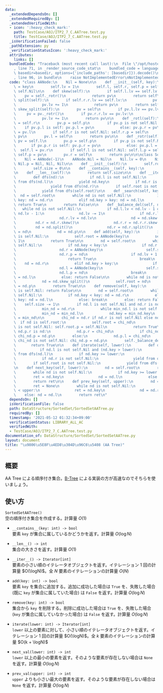 ```yaml
---
data:
  _extendedDependsOn: []
  _extendedRequiredBy: []
  _extendedVerifiedWith:
  - icon: ':heavy_check_mark:'
    path: TestCase/AOJ/ITP2_7_C.AATree.test.py
    title: TestCase/AOJ/ITP2_7_C.AATree.test.py
  _isVerificationFailed: false
  _pathExtension: py
  _verificationStatusIcon: ':heavy_check_mark:'
  attributes:
    links: []
  bundledCode: "Traceback (most recent call last):\n  File \"/opt/hostedtoolcache/Python/3.9.5/x64/lib/python3.9/site-packages/onlinejudge_verify/documentation/build.py\"\
    , line 71, in _render_source_code_stat\n    bundled_code = language.bundle(stat.path,\
    \ basedir=basedir, options={'include_paths': [basedir]}).decode()\n  File \"/opt/hostedtoolcache/Python/3.9.5/x64/lib/python3.9/site-packages/onlinejudge_verify/languages/python.py\"\
    , line 96, in bundle\n    raise NotImplementedError\nNotImplementedError\n"
  code: "class AANode:\n    Nil = None\n\n    def __init__(self, key):\n        self.key\
    \ = key\n        self.lv = 1\n        self.l, self.r, self.p = self.Nil, self.Nil,\
    \ self.Nil\n\n    def skew(self):\n        if self.l.lv == self.lv:\n        \
    \    pv = self._rotr()\n            return pv\n        return self\n\n    def\
    \ split(self):\n        if self.r.r.lv == self.lv:\n            pv = self._rotl()\n\
    \            pv.lv += 1\n            return pv\n        return self\n\n    def\
    \ skew_split(self):\n        pv = self\n        if pv.l.lv == pv.lv:\n       \
    \     pv = pv._rotr()\n        if pv.r.r.lv == pv.lv:\n            pv = pv._rotl()\n\
    \            pv.lv += 1\n        return pv\n\n    def _rotl(self):\n        pv\
    \ = self.r\n        pv.p = self.p\n        if pv.p is not self.Nil:\n        \
    \    if pv.p.l is self: pv.p.l = pv\n            else: pv.p.r = pv\n        self.r\
    \ = pv.l\n        if self.r is not self.Nil: self.r.p = self\n        self.p =\
    \ pv\n        pv.l = self\n        return pv\n\n    def _rotr(self):\n       \
    \ pv = self.l\n        pv.p = self.p\n        if pv.p is not self.Nil:\n     \
    \       if pv.p.r is self: pv.p.r = pv\n            else: pv.p.l = pv\n      \
    \  self.l = pv.r\n        if self.l is not self.Nil: self.l.p = self\n       \
    \ self.p = pv\n        pv.r = self\n        return pv\n\n\nclass SortedSetAATree:\n\
    \    Nil = AANode(-1)\n    AANode.Nil = Nil\n    Nil.lv = 0\n    Nil.l, Nil.r,\
    \ Nil.p = Nil, Nil, Nil\n\n    def __init__(self):\n        self.root = self.Nil\n\
    \        self.size = 0\n\n    def __contains__(self, key):\n        return self._search(key)\n\
    \n    def __len__(self):\n        return self.size\n\n    def __iter__(self):\n\
    \        def dfs(nd):\n            if nd.l is not self.Nil:\n                yield\
    \ from dfs(nd.l)\n            yield nd.key\n            if nd.r is not self.Nil:\n\
    \                yield from dfs(nd.r)\n        if self.root is not self.Nil:\n\
    \            yield from dfs(self.root)\n\n    def _search(self, key):\n      \
    \  nd = self.root\n        while nd is not self.Nil:\n            if nd.key <\
    \ key: nd = nd.r\n            elif nd.key > key: nd = nd.l\n            else:\
    \ return True\n        return False\n\n    def _balance_del(self, nd):\n     \
    \   while nd is not self.Nil:\n            if nd.l.lv < nd.lv - 1 or nd.r.lv <\
    \ nd.lv - 1:\n                nd.lv -= 1\n                if nd.r.lv > nd.lv:\n\
    \                    nd.r.lv = nd.lv\n                nd = nd.skew()\n       \
    \         nd.r = nd.r.skew()\n                nd.r.r = nd.r.r.skew()\n       \
    \         nd = nd.split()\n                nd.r = nd.r.split()\n            self.root\
    \ = nd\n            nd = nd.p\n\n    def add(self, key):\n        if self.root\
    \ is self.Nil:\n            self.root = AANode(key)\n            self.size +=\
    \ 1\n            return True\n\n        nd = self.root\n        while nd is not\
    \ self.Nil:\n            if nd.key < key:\n                if nd.r is self.Nil:\n\
    \                    nd.r = AANode(key)\n                    self.size += 1\n\
    \                    nd.r.p = nd\n                    if nd.lv + 1 == nd.p.lv:\n\
    \                        return True\n                    break\n            \
    \    nd = nd.r\n            elif nd.key > key:\n                if nd.l is self.Nil:\n\
    \                    nd.l = AANode(key)\n                    self.size += 1\n\
    \                    nd.l.p = nd\n                    break\n                nd\
    \ = nd.l\n            else: return False\n\n        while nd is not self.Nil:\n\
    \            nd = nd.skew_split()\n            self.root = nd\n            nd\
    \ = nd.p\n        return True\n\n    def remove(self, key):\n        if self.root\
    \ is self.Nil: return False\n\n        nd = self.root\n        while nd is not\
    \ self.Nil:\n            if nd.key < key: nd = nd.r\n            elif nd.key >\
    \ key: nd = nd.l\n            else: break\n        else: return False\n\n    \
    \    self.size -= 1\n        if nd.l is not self.Nil and nd.r is not self.Nil:\n\
    \            min_nd = nd.r\n            while min_nd.l is not self.Nil:\n    \
    \            min_nd = min_nd.l\n            nd.key = min_nd.key\n            nd\
    \ = min_nd\n\n        chi_nd = nd.r if nd.r is not self.Nil else nd.l\n      \
    \  if nd is self.root:\n            self.root = chi_nd\n            if self.root\
    \ is not self.Nil: self.root.p = self.Nil\n            return True\n        elif\
    \ nd.p.r is nd:\n            nd.p.r = chi_nd\n            if chi_nd is not self.Nil:\
    \ chi_nd.p = nd.p\n        else:\n            nd.p.l = chi_nd\n            if\
    \ chi_nd is not self.Nil: chi_nd.p = nd.p\n        self._balance_del(nd.p)\n \
    \       return True\n\n    def iterate(self, lower):\n        def dfs(nd):\n \
    \           if nd.l is not self.Nil and (nd.key > lower):\n                yield\
    \ from dfs(nd.l)\n            if nd.key >= lower:\n                yield nd.key\n\
    \            if nd.r is not self.Nil:\n                yield from dfs(nd.r)\n\
    \        if self.root is not self.Nil:\n            yield from dfs(self.root)\n\
    \n    def next_key(self, lower):\n        nd = self.root\n        ret = None\n\
    \        while nd is not self.Nil:\n            if nd.key >= lower:\n        \
    \        ret = nd.key\n                nd = nd.l\n            else: nd = nd.r\n\
    \        return ret\n\n    def prev_key(self, upper):\n        nd = self.root\n\
    \        ret = None\n        while nd is not self.Nil:\n            if nd.key\
    \ < upper:\n                ret = nd.key\n                nd = nd.r\n        \
    \    else: nd = nd.l\n        return ret\n"
  dependsOn: []
  isVerificationFile: false
  path: DataStructure/SortedSet/SortedSetAATree.py
  requiredBy: []
  timestamp: '2021-05-12 01:32:34+09:00'
  verificationStatus: LIBRARY_ALL_AC
  verifiedWith:
  - TestCase/AOJ/ITP2_7_C.AATree.test.py
documentation_of: DataStructure/SortedSet/SortedSetAATree.py
layout: document
title: "\u9806\u5E8F\u4ED8\u304D\u96C6\u5408 (AA Tree)"
---
```


## 概要
AA Tree による順序付き集合。[B-Tree](https://neterukun1993.github.io/Library/DataStructure/SortedSet/SortedSetBTree.py) による実装の方が高速なのでそちらを使いましょう。

## 使い方
`SortedSetAATree()`  
空の順序付き集合を作成する。計算量 $O(1)$

- `__contains__(key: int) -> bool`  
要素 `key` が集合に属しているかどうかを返す。計算量 $O(\log N)$

- `__len__() -> int`  
集合の大きさを返す。計算量 $O(1)$

- `__iter__() -> Iterator[int]`  
要素の小さい順のイテレータオブジェクトを返す。イテレーション $1$ 回の計算量 $O(\logN)$。全 $N$ 要素のイテレーションの計算量 $O(N)$

- `add(key: int) -> bool`  
要素 `key` を集合に追加する。追加に成功した場合は `True` を、失敗した場合 (既に `key` が集合に属していた場合) は `False` を返す。計算量 $O(\log N)$

- `remove(key: int) -> bool`  
集合から `key` を削除する。削除に成功した場合は `True` を、失敗した場合 (`key` が集合に属していなかった場合) は `False` を返す。計算量 $O(\log N)$

- `iterate(lower: int) -> Iterator[int]`  
`lower` 以上の要素に対して、小さい順のイテレータオブジェクトを返す。イテレーション $1$ 回の計算量 $O(\logN)$。全 $k$ 要素のイテレーションの計算量 $O(k + \logN)$

- `next_val(lower: int) -> int`  
`lower` 以上の最小の要素を返す。そのような要素が存在しない場合は `None` を返す。計算量 $O(\log N)$

- `prev_val(upper: int) -> int`  
`upper` よりも小さい最大の要素を返す。そのような要素が存在しない場合は `None` を返す。計算量 $O(\log N)$
